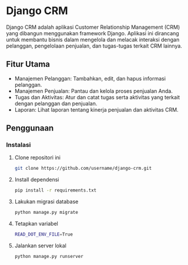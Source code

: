 # Django CRM

Django CRM adalah aplikasi Customer Relationship Management (CRM) yang dibangun menggunakan framework Django. Aplikasi ini dirancang untuk membantu bisnis dalam mengelola dan melacak interaksi dengan pelanggan, pengelolaan penjualan, dan tugas-tugas terkait CRM lainnya.

## Fitur Utama

- Manajemen Pelanggan: Tambahkan, edit, dan hapus informasi pelanggan.
- Manajemen Penjualan: Pantau dan kelola proses penjualan Anda.
- Tugas dan Aktivitas: Atur dan catat tugas serta aktivitas yang terkait dengan pelanggan dan penjualan.
- Laporan: Lihat laporan tentang kinerja penjualan dan aktivitas CRM.

## Penggunaan

### Instalasi

1. Clone repositori ini

   ```bash
   git clone https://github.com/username/django-crm.git

2. Install dependensi
   
   ```bash
   pip install -r requirements.txt

4. Lakukan migrasi database

   ```bash
   python manage.py migrate

5. Tetapkan variabel

   ```bash
   READ_DOT_ENV_FILE=True

6. Jalankan server lokal

   ```bash
   python manage.py runserver

